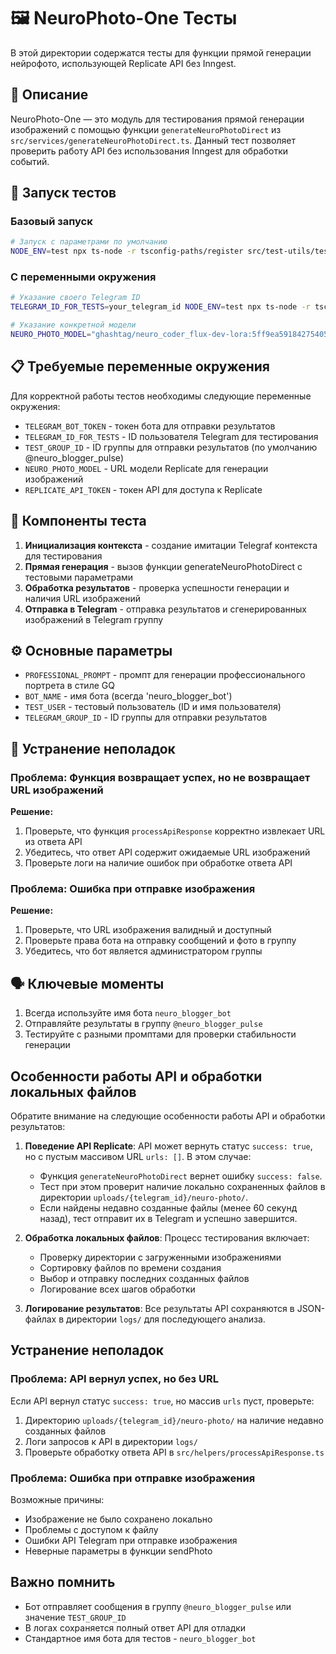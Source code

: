 # 🖼️ NeuroPhoto-One Тесты

В этой директории содержатся тесты для функции прямой генерации нейрофото, использующей Replicate API без Inngest.

## 📖 Описание

NeuroPhoto-One — это модуль для тестирования прямой генерации изображений с помощью функции `generateNeuroPhotoDirect` из `src/services/generateNeuroPhotoDirect.ts`. Данный тест позволяет проверить работу API без использования Inngest для обработки событий.

## 🚀 Запуск тестов

### Базовый запуск
```bash
# Запуск с параметрами по умолчанию
NODE_ENV=test npx ts-node -r tsconfig-paths/register src/test-utils/tests/neuro/neuro-photo-one/index.ts
```

### С переменными окружения
```bash
# Указание своего Telegram ID
TELEGRAM_ID_FOR_TESTS=your_telegram_id NODE_ENV=test npx ts-node -r tsconfig-paths/register src/test-utils/tests/neuro/neuro-photo-one/index.ts

# Указание конкретной модели
NEURO_PHOTO_MODEL="ghashtag/neuro_coder_flux-dev-lora:5ff9ea5918427540563f09940bf95d6efc16b8ce9600e82bb17c2b188384e355" NODE_ENV=test npx ts-node -r tsconfig-paths/register src/test-utils/tests/neuro/neuro-photo-one/index.ts
```

## 📋 Требуемые переменные окружения

Для корректной работы тестов необходимы следующие переменные окружения:

- `TELEGRAM_BOT_TOKEN` - токен бота для отправки результатов
- `TELEGRAM_ID_FOR_TESTS` - ID пользователя Telegram для тестирования
- `TEST_GROUP_ID` - ID группы для отправки результатов (по умолчанию @neuro_blogger_pulse)
- `NEURO_PHOTO_MODEL` - URL модели Replicate для генерации изображений
- `REPLICATE_API_TOKEN` - токен API для доступа к Replicate

## 🧩 Компоненты теста

1. **Инициализация контекста** - создание имитации Telegraf контекста для тестирования
2. **Прямая генерация** - вызов функции generateNeuroPhotoDirect с тестовыми параметрами
3. **Обработка результатов** - проверка успешности генерации и наличия URL изображений
4. **Отправка в Telegram** - отправка результатов и сгенерированных изображений в Telegram группу

## ⚙️ Основные параметры

- `PROFESSIONAL_PROMPT` - промпт для генерации профессионального портрета в стиле GQ
- `BOT_NAME` - имя бота (всегда 'neuro_blogger_bot')
- `TEST_USER` - тестовый пользователь (ID и имя пользователя)
- `TELEGRAM_GROUP_ID` - ID группы для отправки результатов

## 🐛 Устранение неполадок

### Проблема: Функция возвращает успех, но не возвращает URL изображений

**Решение:**
1. Проверьте, что функция `processApiResponse` корректно извлекает URL из ответа API
2. Убедитесь, что ответ API содержит ожидаемые URL изображений
3. Проверьте логи на наличие ошибок при обработке ответа API

### Проблема: Ошибка при отправке изображения

**Решение:**
1. Проверьте, что URL изображения валидный и доступный
2. Проверьте права бота на отправку сообщений и фото в группу
3. Убедитесь, что бот является администратором группы

## 🗣️ Ключевые моменты

1. Всегда используйте имя бота `neuro_blogger_bot`
2. Отправляйте результаты в группу `@neuro_blogger_pulse`
3. Тестируйте с разными промптами для проверки стабильности генерации

## Особенности работы API и обработки локальных файлов

Обратите внимание на следующие особенности работы API и обработки результатов:

1. **Поведение API Replicate**: API может вернуть статус `success: true`, но с пустым массивом URL `urls: []`. В этом случае:
   - Функция `generateNeuroPhotoDirect` вернет ошибку `success: false`.
   - Тест при этом проверит наличие локально сохраненных файлов в директории `uploads/{telegram_id}/neuro-photo/`.
   - Если найдены недавно созданные файлы (менее 60 секунд назад), тест отправит их в Telegram и успешно завершится.

2. **Обработка локальных файлов**: Процесс тестирования включает:
   - Проверку директории с загруженными изображениями
   - Сортировку файлов по времени создания
   - Выбор и отправку последних созданных файлов
   - Логирование всех шагов обработки

3. **Логирование результатов**: Все результаты API сохраняются в JSON-файлах в директории `logs/` для последующего анализа.

## Устранение неполадок

### Проблема: API вернул успех, но без URL

Если API вернул статус `success: true`, но массив `urls` пуст, проверьте:

1. Директорию `uploads/{telegram_id}/neuro-photo/` на наличие недавно созданных файлов
2. Логи запросов к API в директории `logs/`
3. Проверьте обработку ответа API в `src/helpers/processApiResponse.ts`

### Проблема: Ошибка при отправке изображения

Возможные причины:
- Изображение не было сохранено локально
- Проблемы с доступом к файлу
- Ошибки API Telegram при отправке изображения
- Неверные параметры в функции sendPhoto

## Важно помнить

- Бот отправляет сообщения в группу `@neuro_blogger_pulse` или значение `TEST_GROUP_ID`
- В логах сохраняется полный ответ API для отладки
- Стандартное имя бота для тестов - `neuro_blogger_bot` 